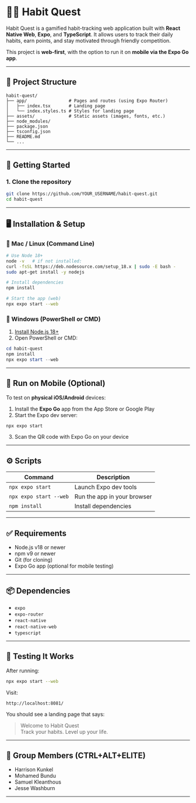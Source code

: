 # 🧙‍♂️ Habit Quest

Habit Quest is a gamified habit-tracking web application built with **React Native Web**, **Expo**, and **TypeScript**. It allows users to track their daily habits, earn points, and stay motivated through friendly competition.

This project is **web-first**, with the option to run it on **mobile via the Expo Go app**.

---

## 📁 Project Structure

```
habit-quest/
├── app/                # Pages and routes (using Expo Router)
│   ├── index.tsx       # Landing page
│   └── index.styles.ts # Styles for landing page
├── assets/             # Static assets (images, fonts, etc.)
├── node_modules/
├── package.json
├── tsconfig.json
├── README.md
└── ...
```

---

## 🚀 Getting Started

### 1. Clone the repository

```bash
git clone https://github.com/YOUR_USERNAME/habit-quest.git
cd habit-quest
```

---

## 🖥 Installation & Setup

### 📌 Mac / Linux (Command Line)

```bash
# Use Node 18+
node -v   # if not installed:
curl -fsSL https://deb.nodesource.com/setup_18.x | sudo -E bash -
sudo apt-get install -y nodejs

# Install dependencies
npm install

# Start the app (web)
npx expo start --web
```

### 📌 Windows (PowerShell or CMD)

1. [Install Node.js 18+](https://nodejs.org/)
2. Open PowerShell or CMD:

```powershell
cd habit-quest
npm install
npx expo start --web
```

---

## 📱 Run on Mobile (Optional)

To test on **physical iOS/Android** devices:

1. Install the **Expo Go** app from the App Store or Google Play
2. Start the Expo dev server:

```bash
npx expo start
```

3. Scan the QR code with Expo Go on your device

---

## ⚙️ Scripts

| Command                   | Description                     |
|---------------------------|---------------------------------|
| `npx expo start`          | Launch Expo dev tools           |
| `npx expo start --web`    | Run the app in your browser     |
| `npm install`             | Install dependencies            |

---

## ✅ Requirements

- Node.js v18 or newer
- npm v9 or newer
- Git (for cloning)
- Expo Go app (optional for mobile testing)

---

## 📦 Dependencies

- `expo`
- `expo-router`
- `react-native`
- `react-native-web`
- `typescript`

---

## 🧪 Testing It Works

After running:

```bash
npx expo start --web
```

Visit:

```
http://localhost:8081/
```

You should see a landing page that says:

> Welcome to Habit Quest  
> Track your habits. Level up your life.

---

## 👥 Group Members (CTRL+ALT+ELITE)

- Harrison Kunkel  
- Mohamed Bundu  
- Samuel Kleanthous  
- Jesse Washburn

---
